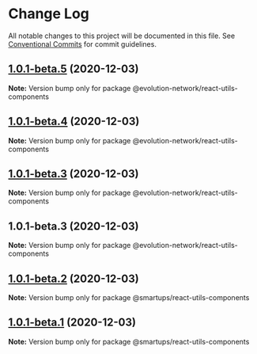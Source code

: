 # Change Log

All notable changes to this project will be documented in this file.
See [Conventional Commits](https://conventionalcommits.org) for commit guidelines.

## [1.0.1-beta.5](https://github.com/Evolution-Network/react-smartups-elements/compare/@evolution-network/react-utils-components@1.0.1-beta.4...@evolution-network/react-utils-components@1.0.1-beta.5) (2020-12-03)

**Note:** Version bump only for package @evolution-network/react-utils-components





## [1.0.1-beta.4](https://github.com/Evolution-Network/react-smartups-elements/compare/@evolution-network/react-utils-components@1.0.1-beta.3...@evolution-network/react-utils-components@1.0.1-beta.4) (2020-12-03)

**Note:** Version bump only for package @evolution-network/react-utils-components





## [1.0.1-beta.3](https://github.com/Evolution-Network/react-smartups-elements/compare/@evolution-network/react-utils-components@1.0.1-beta.3...@evolution-network/react-utils-components@1.0.1-beta.3) (2020-12-03)

**Note:** Version bump only for package @evolution-network/react-utils-components





## 1.0.1-beta.3 (2020-12-03)

**Note:** Version bump only for package @evolution-network/react-utils-components





## [1.0.1-beta.2](https://github.com/Evolution-Network/react-smartups-elements/compare/@smartups/react-utils-components@1.0.1-beta.1...@smartups/react-utils-components@1.0.1-beta.2) (2020-12-03)

**Note:** Version bump only for package @smartups/react-utils-components





## [1.0.1-beta.1](https://github.com/Evolution-Network/react-smartups-elements/compare/@smartups/react-utils-components@1.0.1-beta.0...@smartups/react-utils-components@1.0.1-beta.1) (2020-12-03)

**Note:** Version bump only for package @smartups/react-utils-components

